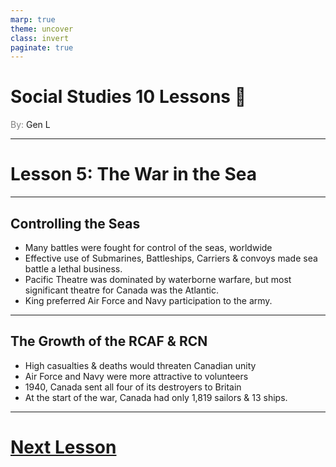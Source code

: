 ```yaml
---
marp: true
theme: uncover
class: invert
paginate: true
---
```


# <!--fit-->Social Studies 10 Lessons :book:

<span style="color:grey">By:</span> Gen L

<!--_footer: In partnership with Hyperion University, 2023-->

---

# Lesson 5: The War in the Sea

---

## Controlling the Seas

* Many battles were fought for control of the seas, worldwide
* Effective use of Submarines, Battleships, Carriers & convoys made sea battle a lethal business.
* Pacific Theatre was dominated by waterborne warfare, but most significant theatre for Canada was the Atlantic.
* King preferred Air Force and Navy participation to the army.

---

## The Growth of the RCAF & RCN

* High casualties & deaths would threaten Canadian unity
* Air Force and Navy were more attractive to volunteers
* 1940, Canada sent all four of its destroyers to Britain
* At the start of the war, Canada had only 1,819 sailors & 13 ships.

---

# [Next Lesson <i class="fa-solid fa-circle-arrow-right"></i>](Lesson%206%20(Battle%20of%20The%20Atlantic).html) 

<link rel="stylesheet" href="https://cdnjs.cloudflare.com/ajax/libs/font-awesome/6.3.0/css/all.min.css">